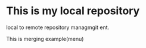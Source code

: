 # This is my local repository
<p>local to remote repository managmgit ent.</p>
<p>This is merging example(menu) </p>